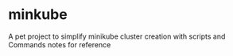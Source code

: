 # minkube
A pet project to simplify minikube cluster creation with scripts and Commands notes for reference
